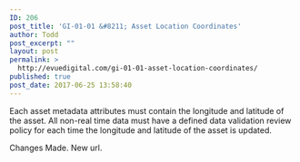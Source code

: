 ```yaml
---
ID: 206
post_title: 'GI-01-01 &#8211; Asset Location Coordinates'
author: Todd
post_excerpt: ""
layout: post
permalink: >
  http://evuedigital.com/gi-01-01-asset-location-coordinates/
published: true
post_date: 2017-06-25 13:58:40
---
```

Each asset metadata attributes must contain the longitude and latitude of the asset. All non-real time data must have a defined data validation review policy for each time the longitude and latitude of the asset is updated.

Changes Made. New url.
